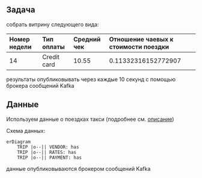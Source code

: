 ## Задача 
собрать витрину следующего вида:

| Номер недели | Тип оплаты | Средний чек | Отношение чаевых к стоимости поездки |
| :------------| :--- | :------------------ | :--------------- |
|14| Credit card |	10.55| 0.11332316152772907 |

результаты опубликовывать через каждые 10 секунд с помощью брокера сообщений Kafka

## Данные

Используем данные о поездках такси (подробнее см. [описание](https://www1.nyc.gov/assets/tlc/downloads/pdf/data_dictionary_trip_records_yellow.pdf))

Схема данных:

```mermaid
erDiagram
    TRIP |o--|| VENDOR: has
    TRIP |o--|| RATES: has
    TRIP |o--|| PAYMENT: has
```
данные опубликовываются брокером сообщений Kafka
